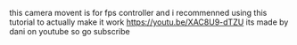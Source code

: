 this camera movent is for fps controller and i recommenned using this tutorial to actually make it work https://youtu.be/XAC8U9-dTZU its made by dani on youtube so go subscribe
